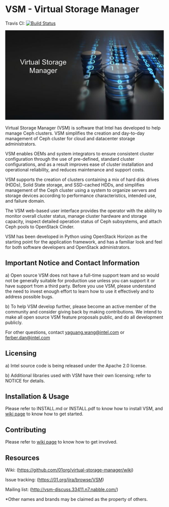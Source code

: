 VSM - Virtual Storage Manager 
=============================
Travis CI: [![Build Status](https://travis-ci.org/01org/virtual-storage-manager.svg?branch=master)](https://travis-ci.org/01org/virtual-storage-manager)

![](https://github.com/01org/virtual-storage-manager/blob/master/vsm_0.jpg "Virtual Storage Manager")

Virtual Storage Manager (VSM) is software that Intel has developed to help manage Ceph clusters.  VSM simplifies 
the creation and day-to-day management of Ceph cluster for cloud and datacenter storage administrators. 

VSM enables OEMs and system integrators to ensure consistent cluster configuration through the use of pre-defined,
standard cluster configurations, and as a result improves ease of cluster installation and operational reliability,
and reduces maintenance and support costs.

VSM supports the creation of clusters containing a mix of hard disk drives (HDDs), Solid State storage, and SSD-cached
HDDs, and simplifies management of the Ceph cluster using a system to organize servers and storage devices according
to performance characteristics, intended use, and failure domain.

The VSM web-based user interface provides the operator with the ability to monitor overall cluster status, manage
cluster hardware and storage capacity, inspect detailed operation status of Ceph subsystems, and attach Ceph pools
to OpenStack Cinder.

VSM has been developed in Python using OpenStack Horizon as the starting point for the application framework, and 
has a familiar look and feel for both software developers and OpenStack administrators. 



Important Notice and Contact Information
----------------------------------------

a) Open source VSM does not have a full-time support team and so would not be generally suitable for production use unless you can support it or have support from a third party. Before you use VSM, please understand the need to invest enough effort to learn how to use it effectively and to address possible bugs.

b) To help VSM develop further, please become an active member of the community and consider giving back by making 
contributions. We intend to make all open source VSM feature proposals public, and do all development publicly.

For other questions, contact yaguang.wang@intel.com or ferber.dan@intel.com


Licensing
---------

a) Intel source code is being released under the Apache 2.0 license.

b) Additional libraries used with VSM have their own licensing; refer to NOTICE for details.


Installation & Usage
--------------------

Please refer to INSTALL.md or INSTALL.pdf to know how to install VSM, and [wiki page](https://github.com/01org/virtual-storage-manager/wiki/Getting-Started-with-VSM) to know how to get started.

Contributing
------------

Please refer to [wiki page](https://github.com/01org/virtual-storage-manager/wiki/VSM-Development) to know how to 
get involved.


Resources
---------

Wiki: (https://github.com/01org/virtual-storage-manager/wiki)

Issue tracking: (https://01.org/jira/browse/VSM)

Mailing list: (http://vsm-discuss.33411.n7.nabble.com/)


*Other names and brands may be claimed as the property of others.


